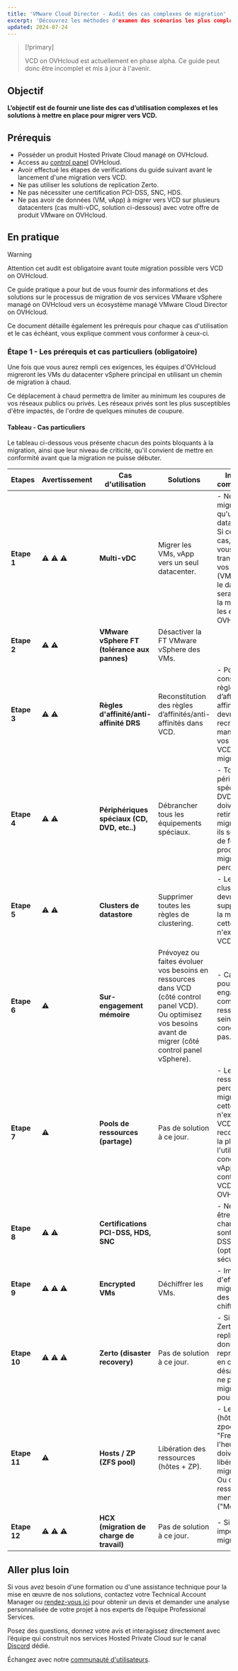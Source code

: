 ```yaml
---
title: 'VMware Cloud Director - Audit des cas complexes de migration'
excerpt: 'Découvrez les méthodes d'examen des scénarios les plus complexes au sein de vos services VMware on OVHcloud dans le but de vous préparer à migrer vers VCD'
updated: 2024-07-24
---
```


<style>
details>summary {
    color:rgb(33, 153, 232) !important;
    cursor: pointer;
}
details>summary::before {
    content:'\25B6';
    padding-right:1ch;
}
details[open]>summary::before {
    content:'\25BC';
}
</style>

> [!primary]
>
> VCD on OVHcloud est actuellement en phase alpha. Ce guide peut donc être incomplet et mis à jour à l'avenir.
>

## Objectif

**L’objectif est de fournir une liste des cas d’utilisation complexes et les solutions à mettre en place pour migrer vers VCD.**

## Prérequis

- Posséder un produit Hosted Private Cloud managé on OVHcloud.
- Access au [control panel](/links/manager) OVHcloud.
- Avoir effectué les étapes de verifications du guide suivant avant le lancement d'une migration vers VCD.
- Ne pas utiliser les solutions de replication Zerto.
- Ne pas nécessiter une certification PCI-DSS, SNC, HDS.
- Ne pas avoir de données (VM, vApp) à migrer vers VCD sur plusieurs datacenters (cas multi-vDC, solution ci-dessous) avec votre offre de produit VMware on OVHcloud.

## En pratique

> [!warning]
>
> Attention cet audit est obligatoire avant toute migration possible vers VCD on OVHcloud.
>

Ce guide pratique a pour but de vous fournir des informations et des solutions sur le processus de migration de vos services VMware vSphere managé on OVHcloud vers un écosystème managé VMware Cloud Director on OVHcloud.

Ce document détaille également les prérequis pour chaque cas d'utilisation et le cas échéant, vous explique comment vous conformer à ceux-ci.

### Étape 1 - Les prérequis et cas particuliers (obligatoire)

Une fois que vous aurez rempli ces exigences, les équipes d'OVHcloud migreront les VMs du datacenter vSphere principal en utilisant un chemin de migration à chaud.

Ce déplacement à chaud permettra de limiter au minimum les coupures de vos réseaux publics ou privés. Les réseaux privés sont les plus susceptibles d'être impactés, de l'ordre de quelques minutes de coupure.

#### Tableau - Cas particuliers

Le tableau ci-dessous vous présente chacun des points bloquants à la migration, ainsi que leur niveau de criticité, qu'il convient de mettre en conformité avant que la migration ne puisse débuter.

| **Etapes**   | **Avertissement** | **Cas d'utilisation**                      | **Solutions**                                                                                                                                                     | **Informations complementaires**                                                                                                                                                                                                        | **Aide et references**                                                                                                                                                                                  |
|--------------|-------------------|--------------------------------------------|-------------------------------------------------------------------------------------------------------------------------------------------------------------------|-----------------------------------------------------------------------------------------------------------------------------------------------------------------------------------------------------------------------------------------|---------------------------------------------------------------------------------------------------------------------------------------------------------------------------------------------------------|
| **Etape 1**  | ⚠️ ⚠️ ⚠️          | **Multi-vDC**                              | Migrer les VMs, vApp vers un seul datacenter.                                                                                                                     | - Ne peut être migré que s'il n'a qu'un seul datacenter. <br/> Si ce n’est pas le cas, assurez-vous avant, de transférer toutes vos données (VMs, vApp) dans le datacenter qui sera utilisé pour la migration par les équipes OVHcloud. | [Migration d'une infrastructure vers un nouveau vDC](/pages/hosted_private_cloud/hosted_private_cloud_powered_by_vmware/service-migration-vdc)                                                          |
| **Etape 2**  | ⚠️ ⚠️             | **VMware vSphere FT (tolérance aux pannes)**    | Désactiver la FT VMware vSphere des VMs.                                                                                                                          |                                                                                                                                                                                                                                         | [VMware Fault Tolerance](/pages/bare_metal_cloud/managed_bare_metal/vmware_fault_tolerance)                                                                                                             |
| **Etape 3**  | ⚠️ ⚠️             | **Règles d'affinité/anti-affinité DRS**    | Reconstitution des règles d’affinités/anti-affinités dans VCD.                                                                                                    | - Pour être conservé, les règles d’affinité/anti-affinité DRS devront être recrées manuellement par vos soins dans VCD après migration.                                                                                                 | [VMware DRS distributed resource scheduler](/pages/bare_metal_cloud/managed_bare_metal/vmware_drs_distributed_resource_scheduler)                                                                       |
| **Etape 4**  | ⚠️ ⚠️             | **Périphériques spéciaux (CD, DVD, etc..)** | Débrancher tous les équipements spéciaux.                                                                                                                         | - Tous les périphériques spéciaux (CD, DVD, etc.) doivent être retirés avant la migration, sinon ils seront retirés de force par le processus de migration et perdus.                                                                   |                                                                                                                                                                                                         |
| **Etape 5**  | ⚠️ ⚠️             | **Clusters de datastore**                  | Supprimer toutes les règles de clustering.                                                                                                                        | - Les règles de clustering devront être supprimés avant la migration car cette notion n'existe pas côté VCD.                                                                                                                            |                                                                                                                                                                                                         |
| **Etape 6**  | ⚠️                | **Sur-engagement mémoire**                 | Prévoyez ou faites évoluer vos besoins en ressources dans VCD (côté control panel VCD). <br/> Ou optimisez vos besoins avant de migrer (côté control panel vSphere). | - Car vous ne pourrez pas sur-engager (over commit) de ressources au sein de VCD, ce concept n'existe pas.                                                                                                                              | [Modification des ressources de la machine virtuelle](/pages/hosted_private_cloud/hosted_private_cloud_powered_by_vmware/modify_hardware_configuration_of_vm)                                           |
| **Etape 7**  | ⚠️                | **Pools de ressources (partage)**          | Pas de solution à ce jour.                                                                                                                                        | - Les pools de ressources seront perdus après la migration car cette notion n'existe plus côté VCD. Nous recommandons à la place l'utilisation des concepts de vApp au sein du control panel VCD on OVHcloud.                           | [Utilisation de vApps dans le control panel VCD on OVHcloud](<https://docs.vmware.com/en/VMware-Cloud-Director/10.6/VMware-Cloud-Director-Tenant-Guide/GUID-AC48FB5E-4ADC-4835-AACE-B949B297A147.html>) |
| **Etape 8**  | ⚠️ ⚠️             | **Certifications PCI-DSS, HDS, SNC**       |                                                                                                                                                                   | - Ne peut pas être migré si vos charges de travail sont certifié PCI-DSS, HDS, SNC (options de sécurité).                                                                                                                               |                                                                                                                                                                                                         |
| **Etape 9**  | ⚠️ ⚠️ ⚠️          | **Encrypted VMs**                          | Déchiffrer les VMs.                                                                                                                                               | - Impossible d'effectuer la migration avec des VMs, vApp chiffrées.                                                                                                                                                                     |                                                                                                                                                                                                         |
| **Etape 10** | ⚠️ ⚠️ ⚠️          | **Zerto (disaster recovery)**              | Pas de solution à ce jour.                                                                                                                                        | - Si vous utilisez Zerto (solution de replication de données pour la reprise d'activé en cas de désastre), vous ne pouvez pas migrer vers VCD pour le moment.                                                                           | [Mise en place de Zerto Virtual Replication entre deux centres de données OVHcloud](/pages/hosted_private_cloud/hosted_private_cloud_powered_by_vmware/zerto_virtual_replication_as_a_service)          |
| **Etape 11** | ⚠️                | **Hosts / ZP (ZFS pool)**                  | Libération des ressources (hôtes + ZP).                                                                                                                           | - Les ressources (hôtes + ZP zpool) gratuites "Freespare" et à l'heure "Hourly" doivent être libérées avant la migration. <br/> Ou convertit en ressources mensuelles ("Monthly").                                                      | [Informations de facturation Hosted Private Cloud](/pages/account_and_service_management/managing_billing_payments_and_services/facturation_private_cloud)                                           |
| **Etape 12** | ⚠️ ⚠️ ⚠️          | **HCX (migration de charge de travail)**   | Pas de solution à ce jour.                                                                                                                                        | - Si tel est le cas, impossible de migrer vers VCD.                                                                                                                                                                                     |                                                                                                                                                                                                         |

## Aller plus loin

Si vous avez besoin d'une formation ou d'une assistance technique pour la mise en œuvre de nos solutions, contactez votre Technical Account Manager ou [rendez-vous ici](/links/professional-services) pour obtenir un devis et demander une analyse personnalisée de votre projet à nos experts de l’équipe Professional Services.

Posez des questions, donnez votre avis et interagissez directement avec l’équipe qui construit nos services Hosted Private Cloud sur le canal [Discord](<https://discord.gg/ovhcloud>) dédié.

Échangez avec notre [communauté d'utilisateurs](/links/community).
